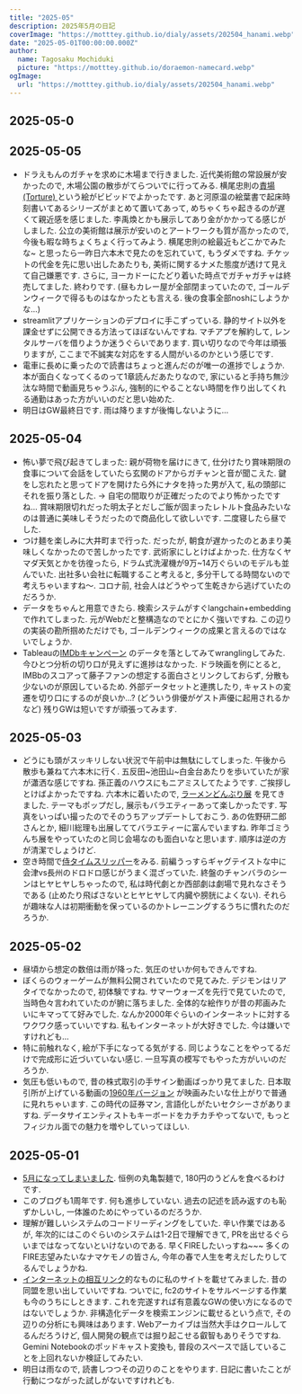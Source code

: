 ```yaml
---
title: "2025-05"
description: 2025年5月の日記
coverImage: "https://motttey.github.io/dialy/assets/202504_hanami.webp"
date: "2025-05-01T00:00:00.000Z"
author:
  name: Tagosaku Mochiduki
  picture: "https://motttey.github.io/doraemon-namecard.webp"
ogImage:
  url: "https://motttey.github.io/dialy/assets/202504_hanami.webp"
---
```


## 2025-05-0

## 2025-05-05
- ドラえもんのガチャを求めに木場まで行きました. 近代美術館の常設展が安かったので, 木場公園の散歩がてらついでに行ってみる. 横尾忠則の[責場 (Torture)
](https://bunka.nii.ac.jp/heritages/detail/161067) という絵がビビッドでよかったです. あと河原温の絵葉書で起床時刻書いてあるシリーズがまとめて置いてあって, めちゃくちゃ起きるのが遅くて親近感を感じました. 李禹煥とかも展示してあり金がかかってる感じがしました. 公立の美術館は展示が安いのとアートワークも質が高かったので, 今後も暇な時ちょくちょく行ってみよう. 横尾忠則の絵最近もどこかでみたな~ と思ったら一昨日六本木で見たのを忘れていて, もうダメですね. チケットの代金を先に思い出したあたりも, 美術に関するナメた態度が透けて見えて自己嫌悪です. さらに, ヨーカドーにたどり着いた時点でガチャガチャは終売してました. 終わりです. (昼もカレー屋が全部閉まっていたので, ゴールデンウィークで得るものはなかったとも言える. 後の食事全部noshにしようかな...)
- streamlitアプリケーションのデプロイに手こずっている. 静的サイト以外を課金せずに公開できる方法ってほぼないんですね. マチアプを解約して, レンタルサーバを借りようか迷うぐらいであります. 買い切りなので今年は頑張りますが, ここまで不誠実な対応をする人間がいるのかという感じです. 
- 電車に長めに乗ったので読書はちょっと進んだのが唯一の進捗でしょうか. 本が面白くなってくるのって1章読んだあたりなので, 家にいると手持ち無沙汰な時間で動画見ちゃうぶん, 強制的にやることない時間を作り出してくれる通勤はあった方がいいのだと思い始めた. 
- 明日はGW最終日です. 雨は降りますが後悔しないように...

## 2025-05-04
- 怖い夢で飛び起きてしまった: 親が荷物を届けにきて, 仕分けたり賞味期限の食事について会話をしていたら玄関のドアからガチャンと音が聞こえた. 鍵をし忘れたと思ってドアを開けたら外にナタを持った男が入て, 私の頭部にそれを振り落とした. -> 自宅の間取りが正確だったのでより怖かったですね... 賞味期限切れだった明太子とだしご飯が固まったレトルト食品みたいなのは普通に美味しそうだったので商品化して欲しいです. 二度寝したら昼でした. 
- つけ麺を楽しみに大井町まで行った. だったが, 朝食が遅かったのとあまり美味しくなかったので苦しかったです. 武術家にしとけばよかった. 仕方なくヤマダ天気とかを彷徨ったら, ドラム式洗濯機が9万~14万ぐらいのモデルも並んでいた. 出社多い会社に転職すること考えると, 多分干してる時間ないので考えちゃいますね〜. コロナ前, 社会人はどうやって生乾きから逃げていたのだろうか. 
- データをちゃんと用意できたら. 検索システムがすぐlangchain+embeddingで作れてしまった. 元がWebだと整構造なのでとにかく強いですね. この辺りの実装の勘所掴めただけでも, ゴールデンウィークの成果と言えるのではないでしょうか. 
- Tableauの[IMDbキャンペーン](https://www.salesforce.com/jp/blog/jp-tableau-campaign-dataplusmovie/) のデータを落としてみてwranglingしてみた. 今ひとつ分析の切り口が見えずに進捗はなかった. ドラ映画を例にとると, IMBbのスコアって藤子ファンの想定する面白さとリンクしておらず, 分散も少ないのが原因しているため. 外部データセットと連携したり, キャストの変遷を切り口にするのが良いか...? (どういう俳優がゲスト声優に起用されるかなど) 残りGWは短いですが頑張ってみます. 

## 2025-05-03
- どうにも頭がスッキリしない状況で午前中は無駄にしてしまった. 午後から散歩も兼ねて六本木に行く. 五反田~池田山~白金台あたりを歩いていたが家が瀟洒な感じですね. 孫正義のハウスにもニアミスしてたようです. ご挨拶しとけばよかったですね. 六本木に着いたので, [ラーメンどんぶり展](https://www.2121designsight.jp/program/ramen_bowl/) を見てきました. テーマもポップだし, 展示もバラエティーあって楽しかったです. 写真をいっぱい撮ったのでそのうちアップデートしておこう. あの佐野研二郎さんとか, 細川総理も出展しててバラエティーに富んでいますね. 昨年ゴミうんち展をやっていたのと同じ会場なのも面白いなと思います. 順序は逆の方が清潔でしょうけど. 
- 空き時間で[侍タイムスリッパー](https://www.samutai.net/)をみる. 前編うっすらギャグテイストな中に会津vs長州のドロドロ感じがうまく混ざっていた. 終盤のチャンバラのシーンはヒヤヒヤしちゃったので, 私は時代劇とか西部劇は劇場で見れなさそうである (止めたり飛ばさないとヒヤヒヤして内臓や膀胱によくない). それらが趣味な人は初期衝動を保っているのかトレーニングするうちに慣れたのだろうか. 
## 2025-05-02
- 昼頃から想定の数倍は雨が降った. 気圧のせいか何もできんですね.
- ぼくらのウォーゲームが無料公開されていたので見てみた. デジモンはリアタイでなかったので, 初体験ですね. サマーウォーズを先行で見ていたので, 当時色々言われていたのが腑に落ちました. 全体的な絵作りが昔の邦画みたいにキマってて好みでした. なんか2000年ぐらいのインターネットに対するワクワク感っていいですね. 私もインターネットが大好きでした. 今は嫌いですけれども...
- 特に前触れなく, 絵が下手になってる気がする. 同じようなことをやってるだけで完成形に近づいていない感じ. 一旦写真の模写でもやった方がいいのだろうか. 
- 気圧も低いもので, 昔の株式取引の手サイン動画ばっかり見てました. 日本取引所が上げている動画の[1960年バージョン](https://www.youtube.com/watch?v=TBe6o8PehDg) が映画みたいな仕上がりで普通に見れちゃいます. この時代の証券マン, 言語化しがたいセクシーさがありますね. データサイエンティストもキーボードをカチカチやってないで, もっとフィジカル面での魅力を増やしていってほしい. 

## 2025-05-01
- [5月になってしまいました](https://www.youtube.com/watch?v=Ng3tAEa0NQM). 恒例の丸亀製麺で, 180円のうどんを食べるわけです. 
- このブログも1周年です. 何も進歩していない. 過去の記述を読み返すのも恥ずかしいし, 一体誰のためにやっているのだろうか. 
- 理解が難しいシステムのコードリーディングをしていた. 辛い作業ではあるが, 年次的にはこのぐらいのシステムは1-2日で理解できて, PRを出せるぐらいまではなってないといけないのである. 早くFIREしたいっすね~~~ 多くのFIRE志望みたいなナマケモノの皆さん, 今年の春で人生を考えだしたりしてるんでしょうかね. 
- [インターネットの相互リンク](https://tters.jp/s?sort=new)的なものに私のサイトを載せてみました. 昔の同盟を思い出していいですね. ついでに, fc2のサイトをサルベージする作業も今のうちにしときます. これを完遂すれば有意義なGWの使い方になるのではないでしょうか. 非構造化データを検索エンジンに載せるという点で, その辺りの分析にも興味はあります. Webアーカイブは当然大手はクロールしてるんだろうけど, 個人開発の観点では掘り起こせる叡智もありそうですね. Gemini Notebookのポッドキャスト変換も, 普段のスペースで話していることを上回れないか検証してみたい. 
- 明日は雨なので, 読書しつつその辺りのことをやります. 日記に書いたことが行動につながった試しがないですけれども. 
